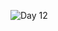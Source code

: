 
![Day 12](https://user-images.githubusercontent.com/45221397/68730632-4e798500-05f3-11ea-936d-0db0f8be3f4d.png)
